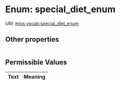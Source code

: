 
# Enum: special_diet_enum




URI: [mixs.vocab:special_diet_enum](https://w3id.org/mixs/vocab/special_diet_enum)


## Other properties

|  |  |  |
| --- | --- | --- |

## Permissible Values

| Text | Meaning |
| :--- | --------: |

